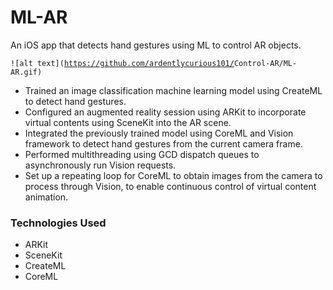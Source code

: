 <h1>ML-AR</h1>
<p>An iOS app that detects hand gestures using ML to control AR objects.</p>
<pre><code>![alt text](<a href="https://github.com/ardentlycurious101/ML-AR">https://github.com/ardentlycurious101/</a>Control-AR/ML-AR.gif)</code></pre>
<ul>
<li>
<div>Trained an image classification machine learning model using CreateML to detect hand gestures.</div>
</li>
<li>
<div>Configured an augmented reality session using ARKit to incorporate virtual contents using SceneKit into the AR scene.&nbsp;</div>
</li>
<li>
<div>Integrated the previously trained model using CoreML and Vision framework to detect hand gestures from the current camera frame.</div>
</li>
<li>
<div>Performed multithreading using GCD dispatch queues to asynchronously run Vision requests.</div>
</li>
<li>
<div>Set up a repeating loop for CoreML to obtain images from the camera to process through Vision, to enable continuous control of virtual content animation.&nbsp;</div>
</li>
</ul>
<h3><strong>Technologies Used</strong></h3>
<ul>
<li>ARKit</li>
<li>SceneKit</li>
<li>CreateML</li>
<li>CoreML</li>
</ul>
